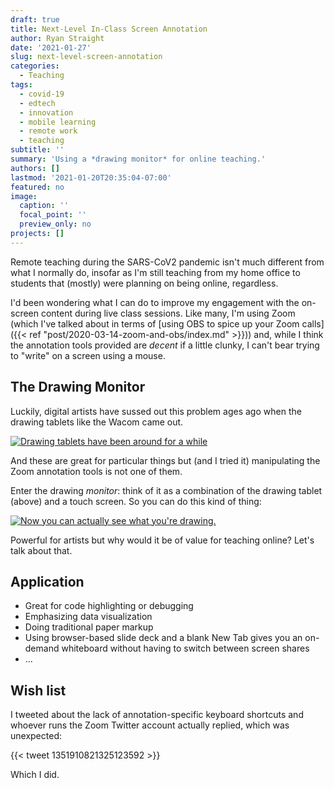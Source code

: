 ```yaml
---
draft: true
title: Next-Level In-Class Screen Annotation
author: Ryan Straight
date: '2021-01-27'
slug: next-level-screen-annotation
categories:
  - Teaching
tags:
  - covid-19
  - edtech
  - innovation
  - mobile learning
  - remote work
  - teaching
subtitle: ''
summary: 'Using a *drawing monitor* for online teaching.'
authors: []
lastmod: '2021-01-20T20:35:04-07:00'
featured: no
image:
  caption: ''
  focal_point: ''
  preview_only: no
projects: []
---
```


Remote teaching during the SARS-CoV2 pandemic isn't much different from what I normally do, insofar as I'm still teaching from my home office to students that (mostly) were planning on being online, regardless.

I'd been wondering what I can do to improve my engagement with the on-screen content during live class sessions. Like many, I'm using Zoom (which I've talked about in terms of [using OBS to spice up your Zoom calls]({{< ref "post/2020-03-14-zoom-and-obs/index.md" >}})) and, while I think the annotation tools provided are *decent* if a little clunky, I can't bear trying to "write" on a screen using a mouse.

## The Drawing Monitor

Luckily, digital artists have sussed out this problem ages ago when the drawing tablets like the Wacom came out.

[![Drawing tablets have been around for a while](https://www.bhphotovideo.com/images/images2500x2500/wacom_pth451_intuos_pro_professional_pen_1002452.jpg)](https://www.bhphotovideo.com/c/replacement_for/1002452-REG/wacom_pth451_intuos_pro_professional_pen.html)

And these are great for particular things but (and I tried it) manipulating the Zoom annotation tools is not one of them.

Enter the drawing *monitor*: think of it as a combination of the drawing tablet (above) and a touch screen. So you can do this kind of thing:

[![Now you can actually see what you're drawing.](https://media.giphy.com/media/lWdulVJxM5iDP9C4lg/giphy.gif)](https://gph.is/g/aQq2VBA)

Powerful for artists but why would it be of value for teaching online? Let's talk about that.

## Application

+ Great for code highlighting or debugging
+ Emphasizing data visualization
+ Doing traditional paper markup
+ Using browser-based slide deck and a blank New Tab gives you an on-demand whiteboard without having to switch between screen shares
+ ...

## Wish list

I tweeted about the lack of annotation-specific keyboard shortcuts and whoever runs the Zoom Twitter account actually replied, which was unexpected:

{{< tweet 1351910821325123592 >}}

Which I did.


